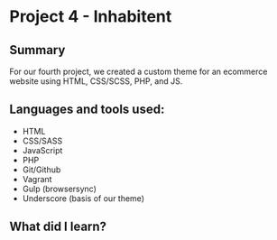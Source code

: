 # Project 4 - Inhabitent

## Summary
For our fourth project, we created a custom theme for an ecommerce website using HTML, CSS/SCSS, PHP, and JS.

## Languages and tools used:
- HTML
- CSS/SASS
- JavaScript
- PHP
- Git/Github
- Vagrant
- Gulp (browsersync)
- Underscore (basis of our theme)

## What did I learn?


